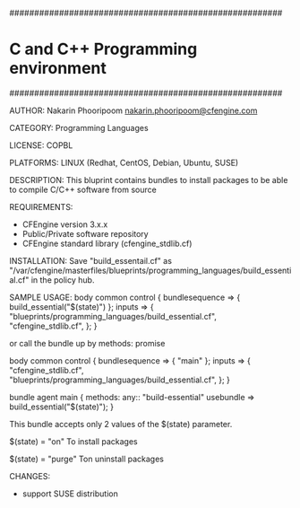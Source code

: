 #######################################################
# C and C++ Programming environment
#######################################################

AUTHOR:
 Nakarin Phooripoom <nakarin.phooripoom@cfengine.com>

CATEGORY:
 Programming Languages

LICENSE:
 COPBL

PLATFORMS:
 LINUX (Redhat, CentOS, Debian, Ubuntu, SUSE)

DESCRIPTION:
 This bluprint contains bundles to install packages to be able to compile C/C++ software from source

REQUIREMENTS:
 * CFEngine version 3.x.x
 * Public/Private software repository
 * CFEngine standard library (cfengine_stdlib.cf)

INSTALLATION:
 Save "build_essentail.cf" as "/var/cfengine/masterfiles/blueprints/programming_languages/build_essential.cf" in the policy hub.

SAMPLE USAGE:
 body common control
 {
  bundlesequence => { build_essential("$(state)") };
          inputs => {
                     "blueprints/programming_languages/build_essential.cf", 
                     "cfengine_stdlib.cf",
                    };
 }

 or call the bundle up by methods: promise

 body common control
 {
  bundlesequence => { "main" };
          inputs => {
                     "cfengine_stdlib.cf",
                     "blueprints/programming_languages/build_essential.cf", 
                    };
 }

 bundle agent main
 {
  methods:
   any::
    "build-essential" usebundle => build_essential("$(state)");
 }

 This bundle accepts only 2 values of the $(state) parameter.

 $(state) = "on"
  To install packages

 $(state) = "purge"
  Ton uninstall packages

CHANGES:
 * support SUSE distribution
